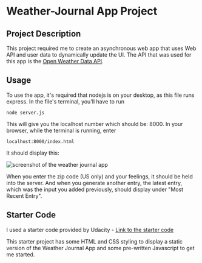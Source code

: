 # Weather-Journal App Project

## Project Description

This project required me to create an asynchronous web app that uses Web API and user data to dynamically update the UI. The API that was used for this app is the <a href="https://openweathermap.org/current">Open Weather Data API</a>.

## Usage

To use the app, it's required that nodejs is on your desktop, as this file runs express. In the file's terminal, you'll have to run 
```
node server.js
```

This will give you the localhost number which should be: 8000. In your browser, while the terminal is running, enter 
```
localhost:8000/index.html
```

It should display this:

<img src="https://user-images.githubusercontent.com/86360050/133074032-9c4e7041-ba25-46b4-9551-b607f20336c9.png" alt="screenshot of the weather journal app">

When you enter the zip code (US only) and your feelings, it should be held into the server. And when you generate another entry, the latest entry, which was the input you added previously, should display under "Most Recent Entry". 

## Starter Code

I used a starter code provided by Udacity - <a href="https://github.com/udacity/fend/tree/refresh-2019" target="_blank">Link to the starter code</a>

This starter project has some HTML and CSS styling to display a static version of the Weather Journal App and some pre-written Javascript to get me started.
